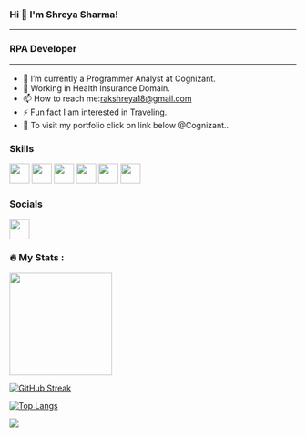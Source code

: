 ### Hi 👋 I'm Shreya Sharma! <hr>
### RPA Developer  <hr>

- 🔭 I’m currently a Programmer Analyst at Cognizant.
- 🌱 Working in Health Insurance Domain.
- 📫 How to reach me:rakshreya18@gmail.com
- ⚡ Fun fact I am interested in Traveling.
- :round_pushpin: To visit my portfolio click on link below @Cognizant..
 
### Skills
<img src="https://cdn.freebiesupply.com/logos/large/2x/react-1-logo-png-transparent.png" width="35px" height="35px"></image>
<img src="https://ictacademy.com.ng/wp-content/uploads/2020/02/92.-JavaScript-logo.png" width="35px" height="35px"></image>
<img src="https://clipground.com/images/mongodb-png-logo-4.jpg" width="35px" height="35px"></image>
<img src="https://th.bing.com/th/id/R.6a33b5d5c9cbe5f9ae76caaca8bcfaf4?rik=1fXC1dOa%2fYBOyQ&riu=http%3a%2f%2fsonneiltech.com%2fwp-content%2fuploads%2f2021%2f01%2fpostman-logo-stacked.png&ehk=06R43mmYz6vVhuk8OfJDz1Gw3%2fku%2f8W1YnQG9WNx1sI%3d&risl=&pid=ImgRaw&r=0" width="35px" height="35px"></image>
<img src="https://a.slack-edge.com/80588/img/api/netlify.png" width="35px" height="35px"></image>
<img src="https://th.bing.com/th/id/OIP.d5h6YbF8IOvyyBciRx7gzAHaCe?pid=ImgDet&rs=1" width="35px" height="35px"></image>
 
### Socials
<img src="https://www.vhv.rs/file/max/8/80808_linkedin-logo-white-png.png" width="35px" height="35px"><a href="https://www.linkedin.com/in/shreya-sharma-58bb4019a/"></a></image>
 
### :fire: My Stats :
<img height="180em" src="https://github-readme-stats.vercel.app/api?username=rakshreya&theme=dark&background=000000&show_icons=true&hide_border=true&&count_private=true&include_all_commits=true" />
 
[![GitHub Streak](http://github-readme-streak-stats.herokuapp.com?user=rakshreya&theme=dark&background=000000)](https://git.io/streak-stats)
 
[![Top Langs](https://github-readme-stats.vercel.app/api/top-langs/?username=rakshreya&layout=compact&theme=vision-friendly-dark)](https://github.com/anuraghazra/github-readme-stats)
 
![](https://img.shields.io/badge/TRUST_ON_YOUR_ABILITY-informational?style=flat&logo=<LOGO_NAME>&logoColor=white&color=2bbc8a)
